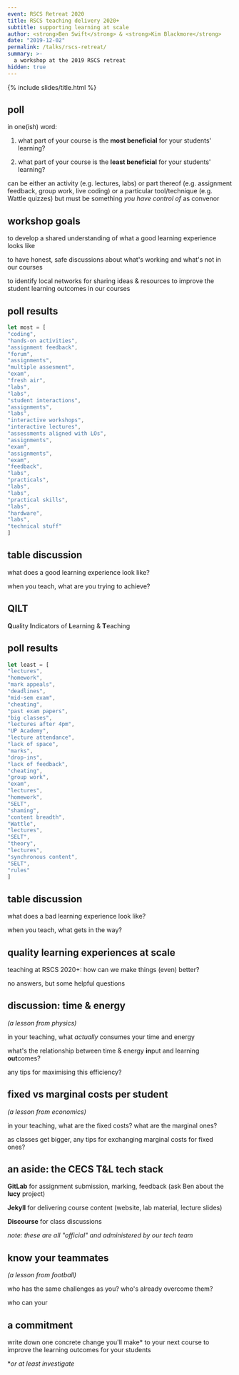 ```yaml
---
event: RSCS Retreat 2020
title: RSCS teaching delivery 2020+
subtitle: supporting learning at scale
author: <strong>Ben Swift</strong> & <strong>Kim Blackmore</strong>
date: "2019-12-02"
permalink: /talks/rscs-retreat/
summary: >-
  a workshop at the 2019 RSCS retreat
hidden: true
---
```


{% include slides/title.html %}

<!-- Ideas for teaching in the future in respect to technology; modalities; logistics of delivery -->

## poll

in one(ish) word:

1. what part of your course is the **most beneficial** for your students'
   learning?

2. what part of your course is the **least beneficial** for your students'
   learning?

can be either an activity (e.g. lectures, labs) or part thereof (e.g. assignment
feedback, group work, live coding) or a particular tool/technique (e.g. Wattle
quizzes) but must be something _you have control of_ as convenor

## workshop goals

to develop a shared understanding of what a good learning experience looks like

to have honest, safe discussions about what's working and what's not in our courses

to identify local networks for sharing ideas & resources to improve the student
learning outcomes in our courses

## poll results

```js
let most = [
"coding",
"hands-on activities",
"assignment feedback",
"forum",
"assignments",
"multiple assesment",
"exam",
"fresh air",
"labs",
"labs",
"student interactions",
"assignments",
"labs",
"interactive workshops",
"interactive lectures",
"assessments aligned with LOs",
"assignments",
"exam",
"assignments",
"exam",
"feedback",
"labs",
"practicals",
"labs",
"labs",
"practical skills",
"labs",
"hardware",
"labs",
"technical stuff"
]
```

## table discussion

what does a good learning experience look like?

when you teach, what are you trying to achieve?

## QILT

**Q**uality **I**ndicators of **L**earning & **T**eaching

## poll results

```js
let least = [
"lectures",
"homework",
"mark appeals",
"deadlines",
"mid-sem exam",
"cheating",
"past exam papers",
"big classes",
"lectures after 4pm",
"UP Academy",
"lecture attendance",
"lack of space",
"marks",
"drop-ins",
"lack of feedback",
"cheating",
"group work",
"exam",
"lectures",
"homework",
"SELT",
"shaming",
"content breadth",
"Wattle",
"lectures",
"SELT",
"theory",
"lectures",
"synchronous content",
"SELT",
"rules"
]
```

## table discussion

what does a bad learning experience look like?

when you teach, what gets in the way?

## quality learning experiences at scale

teaching at RSCS 2020+: how can we make things (even) better?

no answers, but some helpful questions

## discussion: time & energy

_(a lesson from physics)_
 
in your teaching, what _actually_ consumes your time and energy

what's the relationship between time & energy **in**put and learning **out**comes?

any tips for maximising this efficiency?

## fixed vs marginal costs per student

_(a lesson from economics)_

in your teaching, what are the fixed costs? what are the marginal ones?

as classes get bigger, any tips for exchanging marginal costs for fixed ones?

## an aside: the CECS T&L tech stack

**GitLab** for assignment submission, marking, feedback (ask Ben about the **lucy**
project)

**Jekyll** for delivering course content (website, lab material, lecture slides)

**Discourse** for class discussions

_note: these are all "official" and administered by our tech team_

## know your teammates

_(a lesson from football)_

who has the same challenges as you? who's already overcome them?

who can your

## a commitment

write down one concrete change you'll make* to your
next course to improve the learning outcomes for your students

*_or at least investigate_
